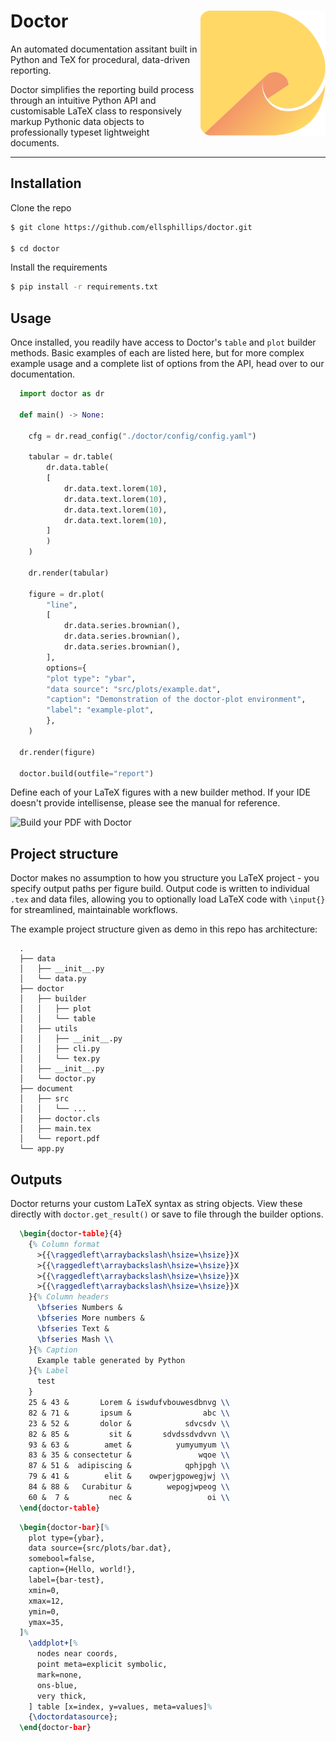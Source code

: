 [repo-card-api]: https://github-readme-stats.vercel.app/api/pin/?username=ellsphillips&theme=react&repo=doctor&card_width=100%
[repo-card]: https://github.com/ellsphillips/doctor
[doctor-build]: https://i.imgur.com/8iuEgjZ.gif
[doctor-logo]: https://raw.githubusercontent.com/ellsphillips/doctor/master/docs/img/doctor-logo.svg

# Doctor <img align="right" width="200" height="200" title="Doctor" src="https://raw.githubusercontent.com/ellsphillips/doctor/master/docs/img/doctor-logo.svg">

An automated documentation assitant built in Python and TeX for procedural, data-driven reporting.

Doctor simplifies the reporting build process through an intuitive Python API and customisable LaTeX class to responsively markup Pythonic data objects to professionally typeset lightweight documents.

---

## Installation

Clone the repo

```bash
$ git clone https://github.com/ellsphillips/doctor.git

$ cd doctor
```

Install the requirements

```bash
$ pip install -r requirements.txt
```

## Usage

Once installed, you readily have access to Doctor's `table` and `plot` builder methods. Basic examples of each are listed here, but for more complex example usage and a complete list of options from the API, head over to our documentation.

```python
  import doctor as dr

  def main() -> None:

    cfg = dr.read_config("./doctor/config/config.yaml")

    tabular = dr.table(
        dr.data.table(
        [
            dr.data.text.lorem(10),
            dr.data.text.lorem(10),
            dr.data.text.lorem(10),
            dr.data.text.lorem(10),
        ]
        )
    )

    dr.render(tabular)

    figure = dr.plot(
        "line",
        [
            dr.data.series.brownian(),
            dr.data.series.brownian(),
            dr.data.series.brownian(),
        ],
        options={
        "plot type": "ybar",
        "data source": "src/plots/example.dat",
        "caption": "Demonstration of the doctor-plot environment",
        "label": "example-plot",
        },
    )

  dr.render(figure)

  doctor.build(outfile="report")
```

Define each of your LaTeX figures with a new builder method. If your IDE doesn't provide intellisense, please see the manual for reference.

![Build your PDF with Doctor][doctor-build]

## Project structure

Doctor makes no assumption to how you structure you LaTeX project - you specify output paths per figure build. Output code is written to individual `.tex` and data files, allowing you to optionally load LaTeX code with `\input{}` for streamlined, maintainable workflows.

The example project structure given as demo in this repo has architecture:

[](#architecture)

```tree
  .
  ├── data
  │   ├── __init__.py
  │   └── data.py
  ├── doctor
  │   ├── builder
  │   │   ├── plot
  │   │   └── table
  │   ├── utils
  │   │   ├── __init__.py
  │   │   ├── cli.py
  │   │   └── tex.py
  │   ├── __init__.py
  │   └── doctor.py
  ├── document
  │   ├── src
  │   │   └── ...
  │   ├── doctor.cls
  │   ├── main.tex
  │   └── report.pdf
  └── app.py
```

## Outputs

[](#outputs)

Doctor returns your custom LaTeX syntax as string objects. View these directly with `doctor.get_result()` or save to file through the builder options.

```latex
  \begin{doctor-table}{4}
    {% Column format
      >{{\raggedleft\arraybackslash\hsize=\hsize}}X
      >{{\raggedleft\arraybackslash\hsize=\hsize}}X
      >{{\raggedleft\arraybackslash\hsize=\hsize}}X
      >{{\raggedleft\arraybackslash\hsize=\hsize}}X
    }{% Column headers
      \bfseries Numbers &
      \bfseries More numbers &
      \bfseries Text &
      \bfseries Mash \\
    }{% Caption
      Example table generated by Python
    }{% Label
      test
    }
    25 & 43 &       Lorem & iswdufvbouwesdbnvg \\
    82 & 71 &       ipsum &                abc \\
    23 & 52 &       dolor &            sdvcsdv \\
    82 & 85 &         sit &       sdvdssdvdvvn \\
    93 & 63 &        amet &          yumyumyum \\
    83 & 35 & consectetur &               wqoe \\
    87 & 51 &  adipiscing &            qphjpgh \\
    79 & 41 &        elit &    owperjgpowegjwj \\
    84 & 88 &   Curabitur &        wepogjwpeog \\
    60 &  7 &         nec &                 oi \\
  \end{doctor-table}
```

```latex
  \begin{doctor-bar}[%
    plot type={ybar},
    data source={src/plots/bar.dat},
    somebool=false,
    caption={Hello, world!},
    label={bar-test},
    xmin=0,
    xmax=12,
    ymin=0,
    ymax=35,
  ]%
    \addplot+[%
      nodes near coords,
      point meta=explicit symbolic,
      mark=none,
      ons-blue,
      very thick,
    ] table [x=index, y=values, meta=values]%
    {\doctordatasource};
  \end{doctor-bar}
```

<!-- [![Doctor summary][repo-card-api]](https://github.com/ellsphillips/doctor) -->
